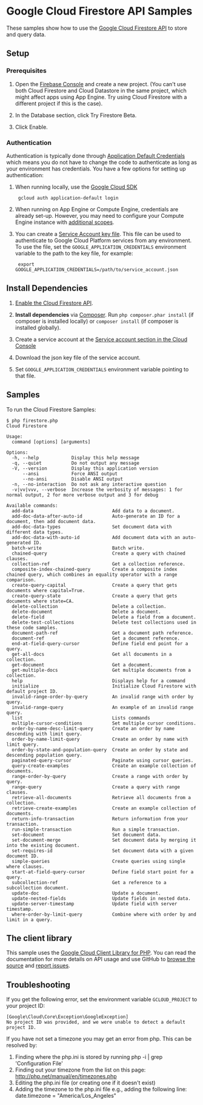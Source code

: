 # Google Cloud Firestore API Samples

These samples show how to use the [Google Cloud Firestore API][cloud-firestore-api] to store and query data.

[cloud-firestore-api]: http://cloud.google.com/cloud-firestore
[google-cloud-php]: https://googlecloudplatform.github.io/google-cloud-php/

## Setup

### Prerequisites

1. Open the [Firebase Console][firebase-console] and create a new project. (You can't use both Cloud Firestore and Cloud Datastore in the same project, which might affect apps using App Engine. Try using Cloud Firestore with a different project if this is the case).

1. In the Database section, click Try Firestore Beta.

1. Click Enable.

[firebase-console]: https://console.firebase.google.com


### Authentication

Authentication is typically done through [Application Default Credentials][adc]
which means you do not have to change the code to authenticate as long as
your environment has credentials. You have a few options for setting up
authentication:

1. When running locally, use the [Google Cloud SDK][google-cloud-sdk]

        gcloud auth application-default login

1. When running on App Engine or Compute Engine, credentials are already
   set-up. However, you may need to configure your Compute Engine instance
   with [additional scopes][additional_scopes].

1. You can create a [Service Account key file][service_account_key_file]. This file can be used to
   authenticate to Google Cloud Platform services from any environment. To use
   the file, set the ``GOOGLE_APPLICATION_CREDENTIALS`` environment variable to
   the path to the key file, for example:

        export GOOGLE_APPLICATION_CREDENTIALS=/path/to/service_account.json

[adc]: https://cloud.google.com/docs/authentication#getting_credentials_for_server-centric_flow
[additional_scopes]: https://cloud.google.com/compute/docs/authentication#using
[service_account_key_file]: https://developers.google.com/identity/protocols/OAuth2ServiceAccount#creatinganaccount

## Install Dependencies

1. [Enable the Cloud Firestore API](https://console.cloud.google.com/flows/enableapi?apiid=firestore.googleapis.com).

1. **Install dependencies** via [Composer](http://getcomposer.org/doc/00-intro.md).
    Run `php composer.phar install` (if composer is installed locally) or `composer install`
    (if composer is installed globally).

1. Create a service account at the
[Service account section in the Cloud Console](https://console.cloud.google.com/iam-admin/serviceaccounts/)

1. Download the json key file of the service account.

1. Set `GOOGLE_APPLICATION_CREDENTIALS` environment variable pointing to that file.

## Samples

To run the Cloud Firestore Samples:

    $ php firestore.php
    Cloud Firestore

    Usage:
      command [options] [arguments]

    Options:
      -h, --help            Display this help message
      -q, --quiet           Do not output any message
      -V, --version         Display this application version
          --ansi            Force ANSI output
          --no-ansi         Disable ANSI output
      -n, --no-interaction  Do not ask any interactive question
      -v|vv|vvv, --verbose  Increase the verbosity of messages: 1 for normal output, 2 for more verbose output and 3 for debug

    Available commands:
      add-data                             Add data to a document.
      add-doc-data-after-auto-id           Auto-generate an ID for a document, then add document data.
      add-doc-data-types                   Set document data with different data types.
      add-doc-data-with-auto-id            Add document data with an auto-generated ID.
      batch-write                          Batch write.
      chained-query                        Create a query with chained clauses.
      collection-ref                       Get a collection reference.
      composite-index-chained-query        Create a composite index chained query, which combines an equality operator with a range comparison.
      create-query-capital                 Create a query that gets documents where capital=True.
      create-query-state                   Create a query that gets documents where state=CA.
      delete-collection                    Delete a collection.
      delete-document                      Delete a document.
      delete-field                         Delete a field from a document.
      delete-test-collections              Delete test collections used in these code samples.
      document-path-ref                    Get a document path reference.
      document-ref                         Get a document reference.
      end-at-field-query-cursor            Define field end point for a query.
      get-all-docs                         Get all documents in a collection.
      get-document                         Get a document.
      get-multiple-docs                    Get multiple documents from a collection.
      help                                 Displays help for a command
      initialize                           Initialize Cloud Firestore with default project ID.
      invalid-range-order-by-query         An invalid range with order by query.
      invalid-range-query                  An example of an invalid range query.
      list                                 Lists commands
      multiple-cursor-conditions           Set multiple cursor conditions.
      order-by-name-desc-limit-query       Create an order by name descending with limit query.
      order-by-name-limit-query            Create an order by name with limit query.
      order-by-state-and-population-query  Create an order by state and descending population query.
      paginated-query-cursor               Paginate using cursor queries.
      query-create-examples                Create an example collection of documents.
      range-order-by-query                 Create a range with order by query.
      range-query                          Create a query with range clauses.
      retrieve-all-documents               Retrieve all documents from a collection.
      retrieve-create-examples             Create an example collection of documents.
      return-info-transaction              Return information from your transaction.
      run-simple-transaction               Run a simple transaction.
      set-document                         Set document data.
      set-document-merge                   Set document data by merging it into the existing document.
      set-requires-id                      Set document data with a given document ID.
      simple-queries                       Create queries using single where clauses.
      start-at-field-query-cursor          Define field start point for a query.
      subcollection-ref                    Get a reference to a subcollection document.
      update-doc                           Update a document.
      update-nested-fields                 Update fields in nested data.
      update-server-timestamp              Update field with server timestamp.
      where-order-by-limit-query           Combine where with order by and limit in a query.

## The client library

This sample uses the [Google Cloud Client Library for PHP][google-cloud-php].
You can read the documentation for more details on API usage and use GitHub
to [browse the source][google-cloud-php-source] and [report issues][google-cloud-php-issues].

## Troubleshooting

If you get the following error, set the environment variable `GCLOUD_PROJECT` to your project ID:

```
[Google\Cloud\Core\Exception\GoogleException]
No project ID was provided, and we were unable to detect a default project ID.
```

If you have not set a timezone you may get an error from php. This can be resolved by:

  1. Finding where the php.ini is stored by running php -i | grep 'Configuration File'
  1. Finding out your timezone from the list on this page: http://php.net/manual/en/timezones.php
  1. Editing the php.ini file (or creating one if it doesn't exist)
  1. Adding the timezone to the php.ini file e.g., adding the following line: date.timezone = "America/Los_Angeles"

[google-cloud-php]: https://googlecloudplatform.github.io/google-cloud-php
[google-cloud-php-source]: https://github.com/GoogleCloudPlatform/google-cloud-php
[google-cloud-php-issues]: https://github.com/GoogleCloudPlatform/google-cloud-php/issues
[google-cloud-sdk]: https://cloud.google.com/sdk/
